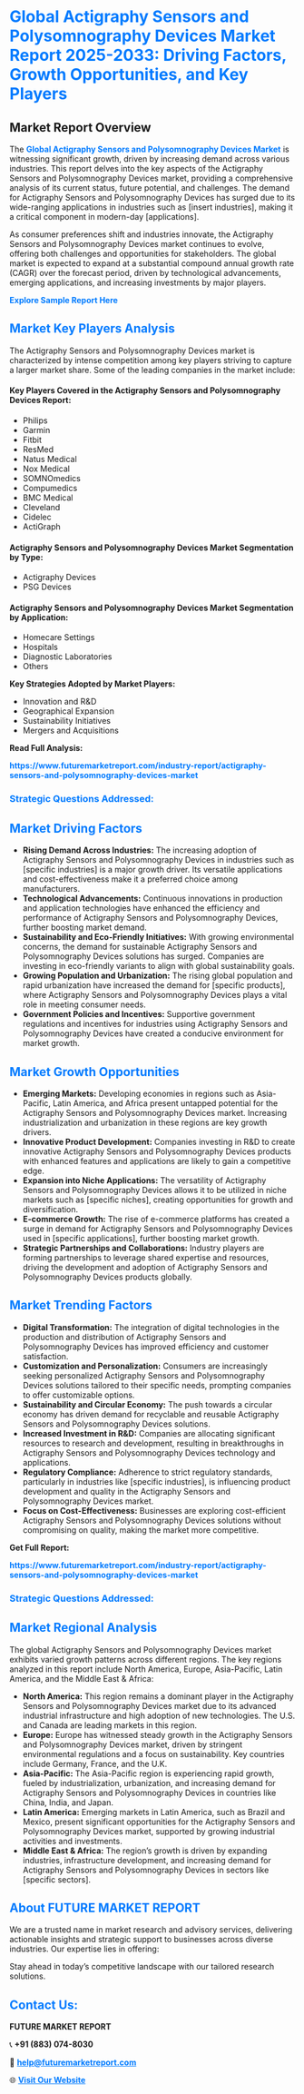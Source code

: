 <h1 style="color: #007BFF;">Global Actigraphy Sensors and Polysomnography Devices Market Report 2025-2033: Driving Factors, Growth Opportunities, and Key Players</h1>

<section id="overview">
<h2>Market Report Overview</h2>
<p>The <a href="https://www.futuremarketreport.com/industry-report/actigraphy-sensors-and-polysomnography-devices-market" style="color: #007BFF; text-decoration: none;"><strong>Global Actigraphy Sensors and Polysomnography Devices Market</strong></a> is witnessing significant growth, driven by increasing demand across various industries. This report delves into the key aspects of the Actigraphy Sensors and Polysomnography Devices market, providing a comprehensive analysis of its current status, future potential, and challenges. The demand for Actigraphy Sensors and Polysomnography Devices has surged due to its wide-ranging applications in industries such as [insert industries], making it a critical component in modern-day [applications].</p>
<p>As consumer preferences shift and industries innovate, the Actigraphy Sensors and Polysomnography Devices market continues to evolve, offering both challenges and opportunities for stakeholders. The global market is expected to expand at a substantial compound annual growth rate (CAGR) over the forecast period, driven by technological advancements, emerging applications, and increasing investments by major players.</p>
</section>

<section id="overview">
<p><a href="https://www.futuremarketreport.com/request-sample/reportId=28308" style="color: #007BFF; text-decoration: none;"><strong>Explore Sample Report Here</strong></a></p>
</section>

<section id="key-players">
<h2 style="color: #007BFF;">Market Key Players Analysis</h2>
<p>The Actigraphy Sensors and Polysomnography Devices market is characterized by intense competition among key players striving to capture a larger market share. Some of the leading companies in the market include:</p>
<h4>Key Players Covered in the Actigraphy Sensors and Polysomnography Devices Report:</h4>
<ul><li>Philips</li><li>Garmin</li><li>Fitbit</li><li>ResMed</li><li>Natus Medical</li><li>Nox Medical</li><li>SOMNOmedics</li><li>Compumedics</li><li>BMC Medical</li><li>Cleveland</li><li>Cidelec</li><li>ActiGraph</li></ul>
<h4>Actigraphy Sensors and Polysomnography Devices Market Segmentation by Type:</h4>
<ul><li>Actigraphy Devices</li><li>PSG Devices</li></ul>

<h4>Actigraphy Sensors and Polysomnography Devices Market Segmentation by Application:</h4>
<ul><li>Homecare Settings</li><li>Hospitals</li><li>Diagnostic Laboratories</li><li>Others</li></ul>
<p><strong>Key Strategies Adopted by Market Players:</strong></p>
<ul>
<li>Innovation and R&D</li>
<li>Geographical Expansion</li>
<li>Sustainability Initiatives</li>
<li>Mergers and Acquisitions</li>
</ul>
</section>

<section>
<p><strong>Read Full Analysis: </strong></p><a href="https://www.futuremarketreport.com/industry-report/actigraphy-sensors-and-polysomnography-devices-market" style="color: #007BFF; text-decoration: none;"><strong>https://www.futuremarketreport.com/industry-report/actigraphy-sensors-and-polysomnography-devices-market</strong></a>
<h3 style="color: #007BFF;">Strategic Questions Addressed:</h3>
</section>

<section id="driving-factors">
<h2 style="color: #007BFF;">Market Driving Factors</h2>
<ul>
<li><strong>Rising Demand Across Industries:</strong> The increasing adoption of Actigraphy Sensors and Polysomnography Devices in industries such as [specific industries] is a major growth driver. Its versatile applications and cost-effectiveness make it a preferred choice among manufacturers.</li>
<li><strong>Technological Advancements:</strong> Continuous innovations in production and application technologies have enhanced the efficiency and performance of Actigraphy Sensors and Polysomnography Devices, further boosting market demand.</li>
<li><strong>Sustainability and Eco-Friendly Initiatives:</strong> With growing environmental concerns, the demand for sustainable Actigraphy Sensors and Polysomnography Devices solutions has surged. Companies are investing in eco-friendly variants to align with global sustainability goals.</li>
<li><strong>Growing Population and Urbanization:</strong> The rising global population and rapid urbanization have increased the demand for [specific products], where Actigraphy Sensors and Polysomnography Devices plays a vital role in meeting consumer needs.</li>
<li><strong>Government Policies and Incentives:</strong> Supportive government regulations and incentives for industries using Actigraphy Sensors and Polysomnography Devices have created a conducive environment for market growth.</li>
</ul>
</section>

<section id="growth-opportunities">
<h2 style="color: #007BFF;">Market Growth Opportunities</h2>
<ul>
<li><strong>Emerging Markets:</strong> Developing economies in regions such as Asia-Pacific, Latin America, and Africa present untapped potential for the Actigraphy Sensors and Polysomnography Devices market. Increasing industrialization and urbanization in these regions are key growth drivers.</li>
<li><strong>Innovative Product Development:</strong> Companies investing in R&D to create innovative Actigraphy Sensors and Polysomnography Devices products with enhanced features and applications are likely to gain a competitive edge.</li>
<li><strong>Expansion into Niche Applications:</strong> The versatility of Actigraphy Sensors and Polysomnography Devices allows it to be utilized in niche markets such as [specific niches], creating opportunities for growth and diversification.</li>
<li><strong>E-commerce Growth:</strong> The rise of e-commerce platforms has created a surge in demand for Actigraphy Sensors and Polysomnography Devices used in [specific applications], further boosting market growth.</li>
<li><strong>Strategic Partnerships and Collaborations:</strong> Industry players are forming partnerships to leverage shared expertise and resources, driving the development and adoption of Actigraphy Sensors and Polysomnography Devices products globally.</li>
</ul>
</section>

<section id="trending-factors">
<h2 style="color: #007BFF;">Market Trending Factors</h2>
<ul>
<li><strong>Digital Transformation:</strong> The integration of digital technologies in the production and distribution of Actigraphy Sensors and Polysomnography Devices has improved efficiency and customer satisfaction.</li>
<li><strong>Customization and Personalization:</strong> Consumers are increasingly seeking personalized Actigraphy Sensors and Polysomnography Devices solutions tailored to their specific needs, prompting companies to offer customizable options.</li>
<li><strong>Sustainability and Circular Economy:</strong> The push towards a circular economy has driven demand for recyclable and reusable Actigraphy Sensors and Polysomnography Devices solutions.</li>
<li><strong>Increased Investment in R&D:</strong> Companies are allocating significant resources to research and development, resulting in breakthroughs in Actigraphy Sensors and Polysomnography Devices technology and applications.</li>
<li><strong>Regulatory Compliance:</strong> Adherence to strict regulatory standards, particularly in industries like [specific industries], is influencing product development and quality in the Actigraphy Sensors and Polysomnography Devices market.</li>
<li><strong>Focus on Cost-Effectiveness:</strong> Businesses are exploring cost-efficient Actigraphy Sensors and Polysomnography Devices solutions without compromising on quality, making the market more competitive.</li>
</ul>
</section>

<section>
<p><strong>Get Full Report: </strong></p><a href="https://www.futuremarketreport.com/industry-report/actigraphy-sensors-and-polysomnography-devices-market" style="color: #007BFF; text-decoration: none;"><strong>https://www.futuremarketreport.com/industry-report/actigraphy-sensors-and-polysomnography-devices-market</strong></a>
<h3 style="color: #007BFF;">Strategic Questions Addressed:</h3>
</section>


<section id="regional-analysis">
<h2 style="color: #007BFF;">Market Regional Analysis</h2>
<p>The global Actigraphy Sensors and Polysomnography Devices market exhibits varied growth patterns across different regions. The key regions analyzed in this report include North America, Europe, Asia-Pacific, Latin America, and the Middle East & Africa:</p>
<ul>
<li><strong>North America:</strong> This region remains a dominant player in the Actigraphy Sensors and Polysomnography Devices market due to its advanced industrial infrastructure and high adoption of new technologies. The U.S. and Canada are leading markets in this region.</li>
<li><strong>Europe:</strong> Europe has witnessed steady growth in the Actigraphy Sensors and Polysomnography Devices market, driven by stringent environmental regulations and a focus on sustainability. Key countries include Germany, France, and the U.K.</li>
<li><strong>Asia-Pacific:</strong> The Asia-Pacific region is experiencing rapid growth, fueled by industrialization, urbanization, and increasing demand for Actigraphy Sensors and Polysomnography Devices in countries like China, India, and Japan.</li>
<li><strong>Latin America:</strong> Emerging markets in Latin America, such as Brazil and Mexico, present significant opportunities for the Actigraphy Sensors and Polysomnography Devices market, supported by growing industrial activities and investments.</li>
<li><strong>Middle East & Africa:</strong> The region’s growth is driven by expanding industries, infrastructure development, and increasing demand for Actigraphy Sensors and Polysomnography Devices in sectors like [specific sectors].</li>
</ul>
</section>

<footer>
<h2 style="color: #007BFF;">About FUTURE MARKET REPORT</h2>
<p>We are a trusted name in market research and advisory services, delivering actionable insights and strategic support to businesses across diverse industries. Our expertise lies in offering:</p>

<p>Stay ahead in today’s competitive landscape with our tailored research solutions.</p>

<h2 style="color: #007BFF;">Contact Us:</h2>
<p><strong>FUTURE MARKET REPORT</strong></p>
<p>📞 <strong>+91 (883) 074-8030</strong></p>
<p>📧 <strong><a href="mailto:help@futuremarketreport.com" style="color: #007BFF;">help@futuremarketreport.com</a></strong></p>
<p>🌐 <strong><a href="https://www.futuremarketreport.com/" style="color: #007BFF;">Visit Our Website</a></strong></p>
</footer>